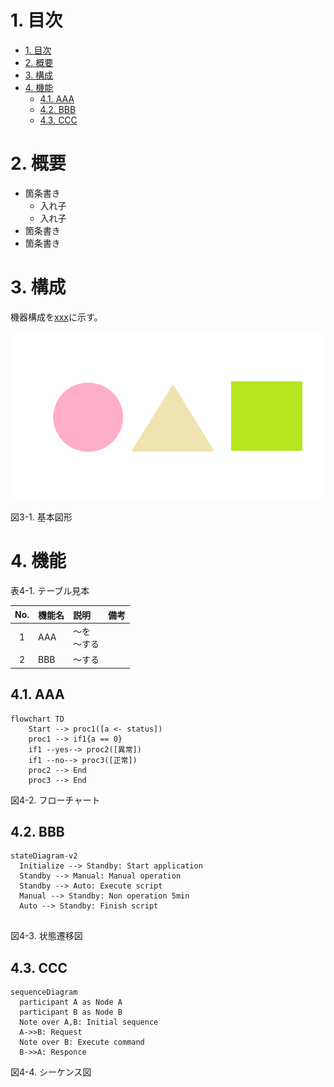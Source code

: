 
<style>
body {
  counter-reset: chapternum figurenum tablenum;
}

h1 {
  counter-reset: figurenum tablenum;
  counter-increment: chapternum;
}

p.figure:before {
  counter-increment: figurenum;
  content: "図" counter(chapternum) "-" counter(figurenum) ". ";
}


p.table:before {
  counter-increment: tablenum;
  content: "表" counter(chapternum) "-" counter(tablenum) ". ";
}

</style>

# 1. 目次

- [1. 目次](#1-目次)
- [2. 概要](#2-概要)
- [3. 構成](#3-構成)
- [4. 機能](#4-機能)
  - [4.1. AAA](#41-aaa)
  - [4.2. BBB](#42-bbb)
  - [4.3. CCC](#43-ccc)

# 2. 概要

- 箇条書き
  - 入れ子
  - 入れ子
- 箇条書き
- 箇条書き

# 3. 構成
機器構成を<a href="#ref_struct">xxx</a>に示す。

![基本図形](images/basic_shape.png "キャプションテキスト")
<p name="ref_struct" class="figure">基本図形</p>



# 4. 機能

<p class="table">テーブル見本</p>

|  No.  | 機能名 | 説明   | 備考 |
| :---: | :----- | :----- | :--- |
|   1   | AAA    | ～を<br>～する |      |
|   2   | BBB    | ～する |      |



## 4.1. AAA

```mermaid
flowchart TD
    Start --> proc1([a <- status])
    proc1 --> if1{a == 0}
    if1 --yes--> proc2([異常])
    if1 --no--> proc3([正常])
    proc2 --> End
    proc3 --> End
```
<p class="figure">フローチャート</p>

## 4.2. BBB

```mermaid
stateDiagram-v2
  Initialize --> Standby: Start application
  Standby --> Manual: Manual operation
  Standby --> Auto: Execute script
  Manual --> Standby: Non operation 5min
  Auto --> Standby: Finish script


```
<p class="figure">状態遷移図</p>

## 4.3. CCC

```mermaid
sequenceDiagram
  participant A as Node A
  participant B as Node B
  Note over A,B: Initial sequence
  A->>B: Request
  Note over B: Execute command
  B->>A: Responce

```
<p class="figure">シーケンス図</p>